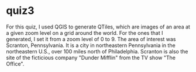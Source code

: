 # quiz3

For this quiz, I used QGIS to generate QTiles, which are images of an area at a given zoom level on a grid around the world. For the ones that I generated, I set it from a zoom level of 0 to 9. The area of interest was Scranton, Pennsylvania. It is a city in northeastern Pennsylvania in the northeastern U.S., over 100 miles north of Philadelphia. Scranton is also the site of the ficticious company "Dunder Mifflin" from the TV show "The Office".
